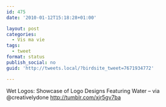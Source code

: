 ```yaml
---
id: 475
date: '2010-01-12T15:18:28+01:00'

layout: post
categories:
  - Vis ma vie
tags:
  - tweet
format: status
publish_social: no
guid: 'http://tweets.local/?birdsite_tweet=7671934772'

---
```


Wet Logos: Showcase of Logo Designs Featuring Water – via @creativelydone http://tumblr.com/xjr5gv7ba
